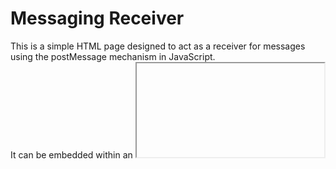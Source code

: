 # Messaging Receiver
This is a simple HTML page designed to act as a receiver for messages using the postMessage mechanism in JavaScript.  
It can be embedded within an <iframe> to receive messages from a parent window.

## Usage
1. Open the index.html file in a web browser.

2. The page will display "Receiver" as the heading and "Iframe Page Domain:" indicating the domain of the page embedded through an <iframe>.

3. When a message is sent from the parent window using the postMessage method, the message content will be displayed in the "Message" section of the page.

## Files
- index.html: HTML file containing the structure of the page.
- styles.css: CSS file with styles for the page elements.
- script.js: JavaScript file handling the message reception and domain display logic.

## How it Works
The page listens for the `message` event and executes the `readMsg` function when a message is received.  
The `readMsg` function checks the origin of the message, and if it matches 'http://localhost', it updates the content of the "Message" section with the received data.   
The domain of the embedded page is displayed in the "Iframe Page Domain" section.
## Important Note
For security reasons, the origin of the message must match the expected origin (in this case, 'http://localhost'). This helps prevent malicious scripts from sending unauthorized messages.
